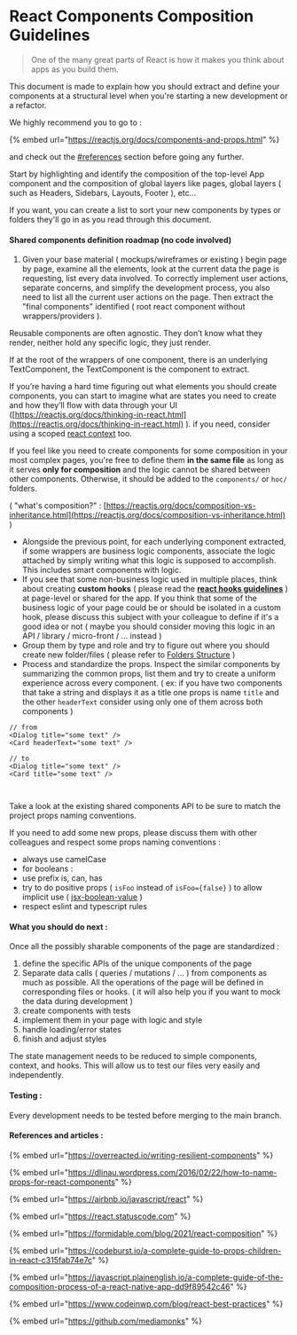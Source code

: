 # React Components Composition Guidelines

> One of the many great parts of React is how it makes you think about apps as you build them.

This document is made to explain how you should extract and define your components at a structural level when you're starting a new development or a refactor.

We highly recommend you to go to :

{% embed url="https://reactjs.org/docs/components-and-props.html" %}

and check out the [#references](https://www.notion.so/React-Components-Composition-Guidelines-19b9f598f8ab46f89cbc2f7203988e1f) section before going any further.

Start by highlighting and identify the composition of the top-level App component and the composition of global layers like pages, global layers ( such as Headers, Sidebars, Layouts, Footer ), etc…

If you want, you can create a list to sort your new components by types or folders they'll go in as you read through this document.&#x20;

#### Shared components definition roadmap (no code involved)

1. Given your base material ( mockups/wireframes or existing ) begin page by page, examine all the elements, look at the current data the page is requesting, list every data involved. To correctly implement user actions, separate concerns, and simplify the development process, you also need to list all the current user actions on the page. Then extract the "final components" identified ( root react component without wrappers/providers ).

Reusable components are often agnostic. They don’t know what they render, neither hold any specific logic, they just render.

If at the root of the wrappers of one component, there is an underlying TextComponent, the TextComponent is the component to extract.

If you’re having a hard time figuring out what elements you should create components, you can start to imagine what are states you need to create and how they’ll flow with data through your UI ([https://reactjs.org/docs/thinking-in-react.html](https://reactjs.org/docs/thinking-in-react.html) ). if you need, consider using a scoped [react context](https://reactjs.org/docs/context.html) too.

If you feel like you need to create components for some composition in your most complex pages, you're free to define them **in the same file** as long as it serves **only for composition** and the logic cannot be shared between other components. Otherwise, it should be added to the `components/` or `hoc/` folders.&#x20;

( "what's composition?" : [https://reactjs.org/docs/composition-vs-inheritance.html](https://reactjs.org/docs/composition-vs-inheritance.html) )

* Alongside the previous point, for each underlying component extracted, if some wrappers are business logic components, associate the logic attached by simply writing what this logic is supposed to accomplish. This includes smart components with logic.
* If you see that some non-business logic used in multiple places, think about creating **custom hooks** ( please read the [**react hooks guidelines**](broken-reference) ) at page-level or shared for the app. If you think that some of the business logic of your page could be or should be isolated in a custom hook, please discuss this subject with your colleague to define if it's a good idea or not               ( maybe you should consider moving this logic in an API / library / micro-front / ... instead )&#x20;
* &#x20;Group them by type and role and try to figure out where you should create new folder/files ( please refer to [Folders Structure](https://www.notion.so/Folders-Structure-bf195400819c440890717755d0169404) )&#x20;
* &#x20;Process and standardize the props. Inspect the similar components by summarizing the common props, list them and try to create a uniform experience across every component. ( ex: if you have two components that take a string and displays it as a title one props is name `title` and the other `headerText` consider using only one of them across both components )



```tsx
// from
<Dialog title="some text" />
<Card headerText="some text" />

// to 
<Dialog title="some text" />
<Card title="some text" />



```

Take a look at the existing shared components API to be sure to match the project props naming conventions.

If you need to add some new props, please discuss them with other colleagues and respect some props naming conventions :

* always use camelCase
* for booleans :
* use prefix is, can, has
* try to do positive props ( `isFoo` instead of `isFoo={false}` ) to allow implicit use ( [jsx-boolean-value](https://github.com/yannickcr/eslint-plugin-react/blob/master/docs/rules/jsx-boolean-value.md) )
* respect eslint and typescript rules

#### What you should do next :

Once all the possibly sharable components of the page are standardized :

1. define the specific APIs of the unique components of the page
2. Separate data calls ( queries / mutations / ... ) from components as much as possible. All the operations of the page will be defined in corresponding files or hooks. ( it will also help you if you want to mock the data during development )
3. create components with tests
4. implement them in your page with logic and style
5. handle loading/error states
6. finish and adjust styles

The state management needs to be reduced to simple components, context, and hooks. This will allow us to test our files very easily and independently.

#### Testing :

Every development needs to be tested before merging to the main branch.

#### References and articles :

{% embed url="https://overreacted.io/writing-resilient-components" %}

{% embed url="https://dlinau.wordpress.com/2016/02/22/how-to-name-props-for-react-components" %}

{% embed url="https://airbnb.io/javascript/react" %}

{% embed url="https://react.statuscode.com" %}

{% embed url="https://formidable.com/blog/2021/react-composition" %}

{% embed url="https://codeburst.io/a-complete-guide-to-props-children-in-react-c315fab74e7c" %}

{% embed url="https://javascript.plainenglish.io/a-complete-guide-of-the-composition-process-of-a-react-native-app-dd9f89542c46" %}

{% embed url="https://www.codeinwp.com/blog/react-best-practices" %}

{% embed url="https://github.com/mediamonks" %}

